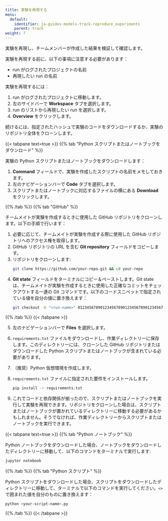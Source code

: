 ```yaml
---
title: 実験を再現する
menu:
  default:
    identifier: ja-guides-models-track-reproduce_experiments
    parent: track
weight: 7
---
```


実験を再現し、チームメンバーが作成した結果を検証して確認します。

実験を再現する前に、以下の事項に注意する必要があります：

* run がログされたプロジェクトの名前
* 再現したい run の名前

実験を再現するには：

1. run がログされたプロジェクトに移動します。
2. 左のサイドバーで **Workspace** タブを選択します。
3. run のリストから再現したい run を選択します。
4. **Overview** をクリックします。

続けるには、指定されたハッシュで実験のコードをダウンロードするか、実験のリポジトリ全体をクローンします。

{{< tabpane text=true >}}
{{% tab "Python スクリプトまたはノートブックをダウンロード" %}}

実験の Python スクリプトまたはノートブックをダウンロードします：

1. **Command** フィールドで、実験を作成したスクリプトの名前をメモしておきます。
2. 左のナビゲーションバーで **Code** タブを選択します。
3. スクリプトまたはノートブックに対応するファイルの横にある **Download** をクリックします。

{{% /tab %}}
{{% tab "GitHub" %}}

チームメイトが実験を作成するときに使用した GitHub リポジトリをクローンします。以下の手順で行います：

1. 必要に応じて、チームメイトが実験を作成する際に使用した GitHub リポジトリへのアクセス権を取得します。
2. GitHub リポジトリの URL を含む **Git repository** フィールドをコピーします。
3. リポジトリをクローンします:
    ```bash
    git clone https://github.com/your-repo.git && cd your-repo
    ```
4. **Git state** フィールドをターミナルにコピー＆ペーストします。Git state は、チームメイトが実験を作成するときに使用した正確なコミットをチェックアウトする一連の Git コマンドです。以下のコードスニペットで指定されている値を自分の値に置き換えます：
    ```bash
    git checkout -b "<run-name>" 0123456789012345678901234567890123456789
    ```

{{% /tab %}}
{{< /tabpane >}}

5. 左のナビゲーションバーで **Files** を選択します。
6. `requirements.txt` ファイルをダウンロードし、作業ディレクトリーに保存します。このディレクトリーには、クローンした GitHub リポジトリまたはダウンロードした Python スクリプトまたはノートブックが含まれている必要があります。
7. （推奨）Python 仮想環境を作成します。
8. `requirements.txt` ファイルに指定された要件をインストールします。
    ```bash
    pip install -r requirements.txt
    ```

9. これでコードと依存関係が揃ったので、スクリプトまたはノートブックを実行して実験を再現できます。リポジトリをクローンした場合は、スクリプトまたはノートブックが置かれているディレクトリーに移動する必要があるかもしれません。そうでなければ、作業ディレクトリーからスクリプトまたはノートブックを実行できます。

{{< tabpane text=true >}}
{{% tab "Python ノートブック" %}}

Python ノートブックをダウンロードした場合、ノートブックをダウンロードしたディレクトリーに移動して、以下のコマンドをターミナルで実行します:
```bash
jupyter notebook
```

{{% /tab %}}
{{% tab "Python スクリプト" %}}

Python スクリプトをダウンロードした場合、スクリプトをダウンロードしたディレクトリーに移動して、ターミナルで以下のコマンドを実行してください。`<>`で囲まれた値を自分のものに置き換えます：

```bash
python <your-script-name>.py
```

{{% /tab %}}
{{< /tabpane >}}
